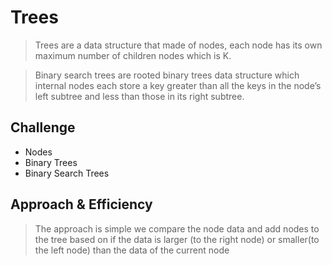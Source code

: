 # Trees
<!-- Short summary or background information -->
> Trees are a data structure that made of nodes, each node has its own maximum number of children nodes which is K.

> Binary search trees are rooted binary trees data structure which internal nodes each store a key greater than all the keys in the node’s left subtree and less than those in its right subtree.

## Challenge
<!-- Description of the challenge -->

- Nodes
- Binary Trees
- Binary Search Trees

## Approach & Efficiency
<!-- What approach did you take? Why? What is the Big O space/time for this approach? -->
> The approach is simple we compare the node data and add nodes to the tree based on if the data is larger (to the right node) or smaller(to the left node) than the data of the current node


